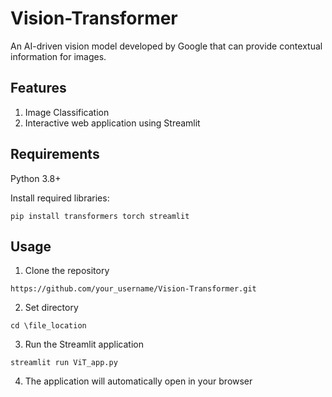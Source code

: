 # Vision-Transformer
An AI-driven vision model developed by Google that can provide contextual information for images.

## Features
1. Image Classification
2. Interactive web application using Streamlit

## Requirements
Python 3.8+

Install required libraries:
```
pip install transformers torch streamlit
```

## Usage
1. Clone the repository
```
https://github.com/your_username/Vision-Transformer.git
```
2. Set directory
```
cd \file_location
```
3. Run the Streamlit application
```
streamlit run ViT_app.py
```
4. The application will automatically open in your browser
